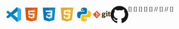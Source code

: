 [<img align="left" alt="Visual Studio Code" width="48px" src="https://github.com/alexv87/alexv87/blob/main/Icons/vscode.png" />]
[<img align="left" alt="HTML5" width="48px" src="https://github.com/alexv87/alexv87/blob/main/Icons/html.png" />]
[<img align="left" alt="CSS3" width="48px" src="https://github.com/alexv87/alexv87/blob/main/Icons/css.png" />]
[<img align="left" alt="JavaScript" width="48px" src="https://github.com/alexv87/alexv87/blob/main/Icons/javascript.png" />]
[<img align="left" alt="python" width="48px" src="https://github.com/alexv87/alexv87/blob/main/Icons/python.png" />]
// [<img align="left" alt="Git" width="48px" src="https://raw.githubusercontent.com/github/explore/80688e429a7d4ef2fca1e82350fe8e3517d3494d/topics/git/git.png" />]
// [<img align="left" alt="GitHub" width="48px" src="https://raw.githubusercontent.com/github/explore/78df643247d429f6cc873026c0622819ad797942/topics/github/github.png" />]

